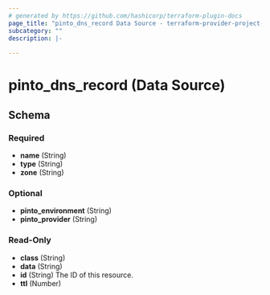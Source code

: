 ```yaml
---
# generated by https://github.com/hashicorp/terraform-plugin-docs
page_title: "pinto_dns_record Data Source - terraform-provider-project-pinto"
subcategory: ""
description: |-
  
---
```


# pinto_dns_record (Data Source)





<!-- schema generated by tfplugindocs -->
## Schema

### Required

- **name** (String)
- **type** (String)
- **zone** (String)

### Optional

- **pinto_environment** (String)
- **pinto_provider** (String)

### Read-Only

- **class** (String)
- **data** (String)
- **id** (String) The ID of this resource.
- **ttl** (Number)


